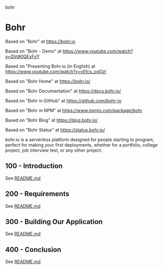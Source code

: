 bohr
# Bohr

Based on "Bohr" at https://bohr.io

Based on "Bohr - Demo" at https://www.youtube.com/watch?v=QVdKlQExFxY

Based on "Presenting Bohr.io (in English) at https://www.youtube.com/watch?v=vEfcs_oqOzI

Based on "Bohr Home" at https://bohr.io/

Based on "Bohr Documentation" at https://docs.bohr.io/

Based on "Bohr in GitHub" at https://github.com/bohr-io

Based on "Bohr in NPM" at https://www.npmjs.com/package/bohr

Based on "Bohr Blog" at https://blog.bohr.io/

Based on "Bohr Status" at https://status.bohr.io/

bohr.io is a serverless platform designed for people starting to program, perfect for making your first deployments, whether for a portfolio, college project, job interview test, or any other project.

## 100 - Introduction

See [README.md](./100/README.md)

## 200 - Requirements

See [README.md](./200/README.md)

## 300 - Building Our Application

See [README.md](./300/README.md)

## 400 - Conclusion

See [README.md](./400/README.md)
